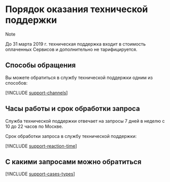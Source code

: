 # Порядок оказания технической поддержки

> [!NOTE]
>
> До 31 марта 2019 г. техническая поддержка входит в стоимость оплаченных Сервисов и дополнительно не тарифицируется.
>

## Способы обращения

Вы можете обратиться в службу технической поддержки одним из способов:

  [!INCLUDE [support-channels](../_includes/support-channels.md)]

## Часы работы и срок обработки запроса

Служба технической поддержки отвечает на запросы 7 дней в неделю c 10 до 22 часов по Москве.

Срок обработки запроса в службу технической поддержки:

  [!INCLUDE [support-reaction-time](../_includes/support-reaction-time.md)]

## С какими запросами можно обратиться

[!INCLUDE [support-cases-types](../_includes/support-cases-types.md)]

